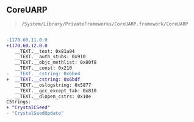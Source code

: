 ## CoreUARP

> `/System/Library/PrivateFrameworks/CoreUARP.framework/CoreUARP`

```diff

-1170.60.11.0.0
+1170.60.12.0.0
   __TEXT.__text: 0x81a94
   __TEXT.__auth_stubs: 0x910
   __TEXT.__objc_methlist: 0x80f8
   __TEXT.__const: 0x210
-  __TEXT.__cstring: 0x6be4
+  __TEXT.__cstring: 0x6bdf
   __TEXT.__oslogstring: 0x5877
   __TEXT.__gcc_except_tab: 0x810
   __TEXT.__dlopen_cstrs: 0x10e
CStrings:
+ "CrystalCSeed"
- "CrystalSeedUpdate"

```
